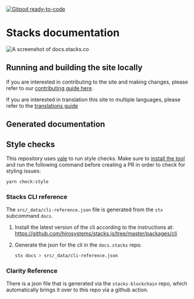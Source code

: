 [![Gitpod ready-to-code](https://img.shields.io/badge/Gitpod-ready--to--code-blue?logo=gitpod)](https://gitpod.io/#https://github.com/stacks-network/docs)

# Stacks documentation

![A screenshot of docs.stacks.co](/public/images/docs-homepage.png)

## Running and building the site locally

If you are interested in contributing to the site and making changes, please refer to our [contributing guide here](https://docs.stacks.co/contribute).

If you are interested in translation this site to multiple languages, please refer to the [translations guide](https://docs.stacks.co/contribute/translations)

## Generated documentation

## Style checks

This repository uses [vale](https://github.com/errata-ai/vale) to run style checks. Make sure to [install the tool](https://docs.errata.ai/vale/install) and run the following command before creating a PR in order to check for styling issues:

```bash
yarn check:style
```

### Stacks CLI reference

The `src/_data/cli-reference.json` file is generated from the `stx` subcommand `docs`.

1. Install the latest version of the cli according to the instructions at: https://github.com/hirosystems/stacks.js/tree/master/packages/cli

2. Generate the json for the cli in the `docs.stacks` repo.

   ```bash
   stx docs > src/_data/cli-reference.json
   ```

### Clarity Reference

There is a json file that is generated via the `stacks-blockchain` repo, which automatically brings it over to this repo via a github action.
